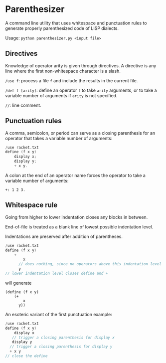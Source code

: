 # Parenthesizer

A command line utility that uses whitespace and punctuation rules to generate properly parenthesized code of LISP dialects.

Usage: `python parenthesizer.py <input file>`

## Directives

Knowledge of operator arity is given through directives. A directive is any line where the first non-whitespace character is a slash.

`/use f`: process a file `f` and include the results in the current file.

`/def f [arity]`: define an operator `f` to take `arity` arguments, or to take a variable number of arguments if `arity` is not specified.

`//`: line comment.

## Punctuation rules

A comma, semicolon, or period can serve as a closing parenthesis for an operator that takes a variable number of arguments:

```C
/use racket.txt
define (f x y) 
    display x;
    display y;
    + x y.
```

A colon at the end of an operator name forces the operator to take a variable number of arguments:

```
+: 1 2 3.
```

## Whitespace rule

Going from higher to lower indentation closes any blocks in between.

End-of-file is treated as a blank line of lowest possible indentation level.

Indentations are preserved after addition of parentheses.

```C
/use racket.txt
define (f x y)
    +
        x
      // does nothing, since no operators above this indentation level
      y
// lower indentation level closes define and + 
```
will generate
```racket
(define (f x y)
    (+
        x
      y))
```

An esoteric variant of the first punctuation example:

```C
/use racket.txt
define (f x y)
    display x
   // trigger a closing parenthesis for display x
   display y
  // trigger a closing parenthesis for display y
  + x y
// close the define
```
